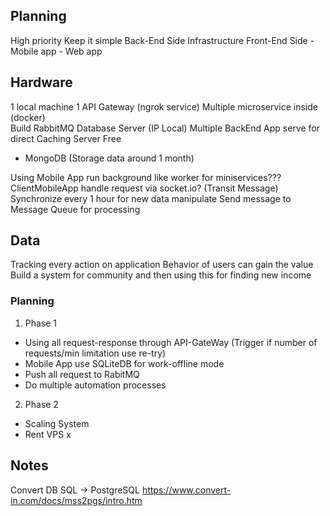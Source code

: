 ## Planning
High priority
Keep it simple
Back-End Side
Infrastructure
Front-End Side
     - Mobile app
     - Web app

## Hardware
1 local machine 
1 API Gateway (ngrok service)
Multiple microservice inside (docker)  
Build RabbitMQ 
Database Server (IP Local) 
Multiple BackEnd App serve for direct 
Caching Server Free 
- MongoDB (Storage data around 1 month)

Using Mobile App run background like worker for miniservices???
ClientMobileApp handle request via socket.io? (Transit Message)
Synchronize every 1 hour for new data manipulate
Send message to Message Queue for processing

## Data
Tracking every action on application
Behavior of users can gain the value 
Build a system for community and then using this for finding new income

### Planning
1) Phase 1
- Using all request-response through API-GateWay (Trigger if number of requests/min limitation use re-try)
- Mobile App use SQLiteDB for work-offline mode
- Push all request to RabitMQ
- Do multiple automation processes
2) Phase 2
- Scaling System
- Rent VPS x

    
## Notes
Convert DB SQL -> PostgreSQL
https://www.convert-in.com/docs/mss2pgs/intro.htm
